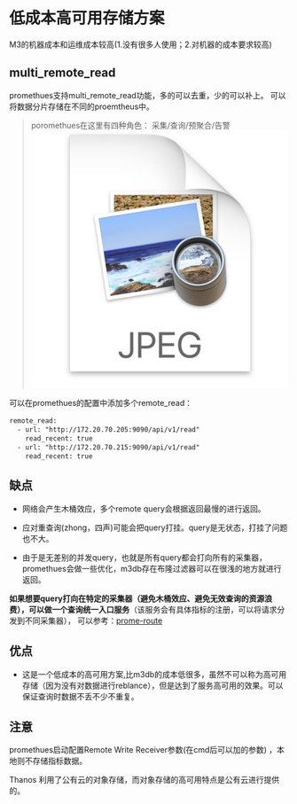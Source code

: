 # 低成本高可用存储方案

M3的机器成本和运维成本较高(1.没有很多人使用；2.对机器的成本要求较高)


## multi_remote_read

promethues支持multi_remote_read功能，多的可以去重，少的可以补上。 可以将数据分片存储在不同的proemtheus中。

> poromethues在这里有四种角色： 采集/查询/预聚合/告警
![img.png](image/ha-prometheus-arch.png)

可以在promethues的配置中添加多个remote_read： 
```
remote_read:
  - url: "http://172.20.70.205:9090/api/v1/read"
    read_recent: true
  - url: "http://172.20.70.215:9090/api/v1/read"
    read_recent: true
```



## 缺点

- 网络会产生木桶效应，多个remote query会根据返回最慢的进行返回。

- 应对重查询(zhong，四声)可能会把query打挂。query是无状态，打挂了问题也不大。

- 由于是无差别的并发query，也就是所有query都会打向所有的采集器，promethues会做一些优化，m3db存在布隆过滤器可以在很浅的地方就进行返回。

**如果想要query打向在特定的采集器（避免木桶效应、避免无效查询的资源浪费），可以做一个查询统一入口服务**（该服务会有具体指标的注册，可以将请求分发到不同采集器），
可以参考：[prome-route](https://zhuanlan.zhihu.com/p/231914857)


## 优点

- 这是一个低成本的高可用方案,比m3db的成本低很多，虽然不可以称为高可用存储（因为没有对数据进行reblance），但是达到了服务高可用的效果。可以保证查询时数据不丢不少不重复。


## 注意

promethues启动配置Remote Write Receiver参数(在cmd后可以加的参数) ，本地则不存储指标数据。 

Thanos 利用了公有云的对象存储，而对象存储的高可用特点是公有云进行提供的。

